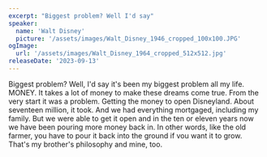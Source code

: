 ```yaml
---
excerpt: "Biggest problem? Well I'd say"
speaker:
  name: 'Walt Disney'
  picture: '/assets/images/Walt_Disney_1946_cropped_100x100.JPG'
ogImage:
  url: '/assets/images/Walt_Disney_1964_cropped_512x512.jpg'
releaseDate: '2023-09-13'
---
```


Biggest problem? Well, I'd say it's been my biggest problem all my life. MONEY. It takes a lot of money to make these dreams come true. From the very start it was a problem. Getting the money to open Disneyland. About seventeen million, it took. And we had everything mortgaged, including my family. But we were able to get it open and in the ten or eleven years now we have been pouring more money back in. In other words, like the old farmer, you have to pour it back into the ground if vou want it to grow. That's my brother's philosophy and mine, too.
